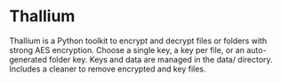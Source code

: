 # Thallium
Thallium is a Python toolkit to encrypt and decrypt files or folders with strong AES encryption. Choose a single key, a key per file, or an auto-generated folder key. Keys and data are managed in the data/ directory. Includes a cleaner to remove encrypted and key files.
